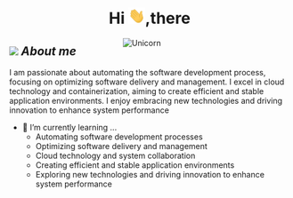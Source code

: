 <h1 align="center">Hi <img src="https://raw.githubusercontent.com/ABSphreak/ABSphreak/master/gifs/Hi.gif" width="30px">,there</h1>

<!--
**a607ernie/a607ernie** is a ✨ _special_ ✨ repository because its `README.md` (this file) appears on your GitHub profile.

Here are some ideas to get you started:

- 🔭 I’m currently working on ...
- 🌱 I’m currently learning ...
- 👯 I’m looking to collaborate on ...
- 🤔 I’m looking for help with ...
- 💬 Ask me about ...
- 📫 How to reach me: ...
- 😄 Pronouns: ...
- ⚡ Fun fact: ...
- 😄 This is my blog : 
- 📫 Reach out to me at: <a href="ernie80731@gmail.com">ernie80731@gmail.com</a>
<img src="https://github-readme-streak-stats.herokuapp.com/?user=a607ernie&theme=tokyonight" alt="mystreak"/>

-->
<img align="right" width=300px alt="Unicorn" src="https://c.tenor.com/GN73MKBawZYAAAAi/busy-cute.gif" />

## <img src="https://media.giphy.com/media/ObNTw8Uzwy6KQ/giphy.gif" width="30px">&nbsp;***About me***

I am passionate about automating the software development process, focusing on optimizing software delivery and management. I excel in cloud technology and containerization, aiming to create efficient and stable application environments. I enjoy embracing new technologies and driving innovation to enhance system performance

- 🌱 I’m currently learning ...
  - Automating software development processes
  - Optimizing software delivery and management
  - Cloud technology and system collaboration
  - Creating efficient and stable application environments
  - Exploring new technologies and driving innovation to enhance system performance
  
<!-- - 👯 I'm looking forward to finding some interesting projects.
- Outside tech, 📖 I love to read books, 🎵 listen to music.
-->


<!--
![a607ernie's github stats](https://github-readme-framework-git-main-a607ernie.vercel.app/api?username=a607ernie&show_icons=true&theme=tokyonight)

![a607ernie's Top Langs](https://github-readme-framework.vercel.app/api/top-langs/?username=a607ernie&theme=tokyonight&layout=compact)

- Top Repositories 

[![flask-celery-demo](https://github-readme-framework.vercel.app/api/pin/?username=a607ernie&repo=flask-celery-demo)](https://github.com/a607ernie/flask-celery-demo)[![anigamer-sn_list](https://github-readme-framework.vercel.app/api/pin/?username=a607ernie&repo=anigamer-sn_list)](https://github.com/a607ernie/anigamer-sn_list)

[![flask-JWT](https://github-readme-framework.vercel.app/api/pin/?username=a607ernie&repo=flask-JWT)](https://github.com/a607ernie/flask-JWT)[![Flask-uWSGI-Nginx-Docker](https://github-readme-framework.vercel.app/api/pin/?username=a607ernie&repo=Flask-uWSGI-Nginx-Docker)](https://github.com/a607ernie/Flask-uWSGI-Nginx-Docker)


[![Ptt-Stock-Data](https://github-readme-framework.vercel.app/api/pin/?username=a607ernie&repo=Ptt-Stock-Data)](https://github.com/a607ernie/Ptt-Stock-Data)[![Gamer-Genshin-Code](https://github-readme-framework.vercel.app/api/pin/?username=a607ernie&repo=Gamer-Genshin-Code)](https://github.com/a607ernie/Gamer-Genshin-Code)-->




